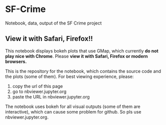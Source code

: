 # SF-Crime
Notebook, data, output of the SF Crime project

## View it with Safari, Firefox!!

This notebook displays bokeh plots that use GMap, which currently **do not play nice with Chrome**.  Please **view it with Safari, Firefox or modern browsers.**

This is the repository for the notebook, which contains the source code and the plots (some of them).  For best viewing experience, please:

1. copy the url of this page
2. go to nbviewer.jupyter.org
3. paste the URL in nbviewer.jupyter.org

The notebook uses bokeh for all visual outputs (some of them are interactive), which can cause some problem for github.  So pls use nbviewer.jupyter.org.
